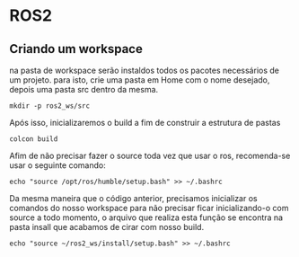 # ROS2
## Criando um workspace
na pasta de workspace serão instaldos todos os pacotes necessários de um projeto. para isto, crie uma pasta em Home com o nome desejado, depois uma pasta src dentro da mesma.
```
mkdir -p ros2_ws/src
```
Após isso, inicializaremos o build a fim de construir a estrutura de pastas
```
colcon build
```
Afim de não precisar fazer o source toda vez que usar o ros, recomenda-se usar o seguinte comando:
```
echo "source /opt/ros/humble/setup.bash" >> ~/.bashrc
```
Da mesma maneira que o código anterior, precisamos inicializar os comandos do nosso workspace para não precisar ficar inicializando-o com source a todo momento, o arquivo que realiza esta função se encontra na pasta insall que acabamos de cirar com nosso build.
```
echo "source ~/ros2_ws/install/setup.bash" >> ~/.bashrc

